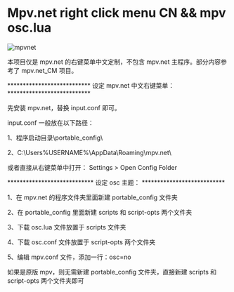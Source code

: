 # Mpv.net right click menu CN  && mpv osc.lua


![mpvnet](https://user-images.githubusercontent.com/70951194/148356351-5a9f0adb-0c1b-4399-bbb5-2cf9f36af2e9.png)





本项目仅是 mpv.net 的右键菜单中文定制，不包含 mpv.net 主程序。部分内容参考了 mpv.net_CM 项目。






*************************** 设定 mpv.net 中文右键菜单：***************************


先安装 mpv.net，替换 input.conf 即可。

input.conf 一般放在以下路径：

1、程序启动目录\portable_config\ 

2、C:\Users\%USERNAME%\AppData\Roaming\mpv.net\

或者直接从右键菜单中打开： Settings > Open Config Folder





****************************  设定 osc 主题： ***************************



1、在 mpv.net 的程序文件夹里面新建 portable_config 文件夹

2、在 portable_config 里面新建 scripts 和 script-opts 两个文件夹

3、下载 osc.lua 文件放置于 scripts 文件夹

4、下载 osc.conf 文件放置于  script-opts 两个文件夹

5、编辑 mpv.conf 文件，添加一行：osc=no 

如果是原版 mpv，则无需新建 portable_config 文件夹，直接新建 scripts 和 script-opts 两个文件夹即可
